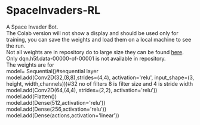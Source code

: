 # SpaceInvaders-RL
A Space Invader Bot.<br>
The Colab version will not show a display and should be used only for training, you can save the weights and load them on a local machine to see the run.<br>
Not all weights are in repository do to large size they can be found <a href="https://drive.google.com/drive/folders/1qkTTW8VVzlT7anssKVPnE-UuFqJv9fhI?usp=sharing">here</a>.
Only dqn.h5f.data-00000-of-00001 is not available in repository.<br>
The weights are for<br>
    model= Sequential()#sequential layer<br>
    model.add(Conv2D(32,(8,8),strides=(4,4), activation='relu', input_shape=(3, height, width,channels)))#32 no of filters 8 is filter size and 4 is stride width<br>
    model.add(Conv2D(64,(4,4), strides=(2,2), activation='relu'))<br>
    model.add(Flatten())<br>
    model.add(Dense(512,activation='relu'))<br>
    model.add(Dense(256,activation='relu'))<br>
    model.add(Dense(actions,activation='linear'))<br>
